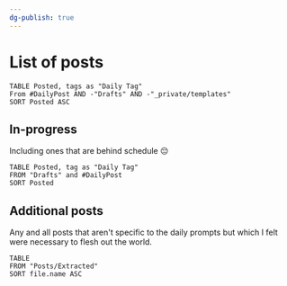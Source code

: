 ```yaml
---
dg-publish: true
---
```

# List of posts
```dataview
TABLE Posted, tags as "Daily Tag"
From #DailyPost AND -"Drafts" AND -"_private/templates"
SORT Posted ASC
```

## In-progress

Including ones that are behind schedule 😔
```dataview
TABLE Posted, tag as "Daily Tag"
FROM "Drafts" and #DailyPost
SORT Posted
```

## Additional posts

Any and all posts that aren't specific to the daily prompts but which I felt were necessary to flesh out the world.
```dataview
TABLE
FROM "Posts/Extracted"
SORT file.name ASC
```
